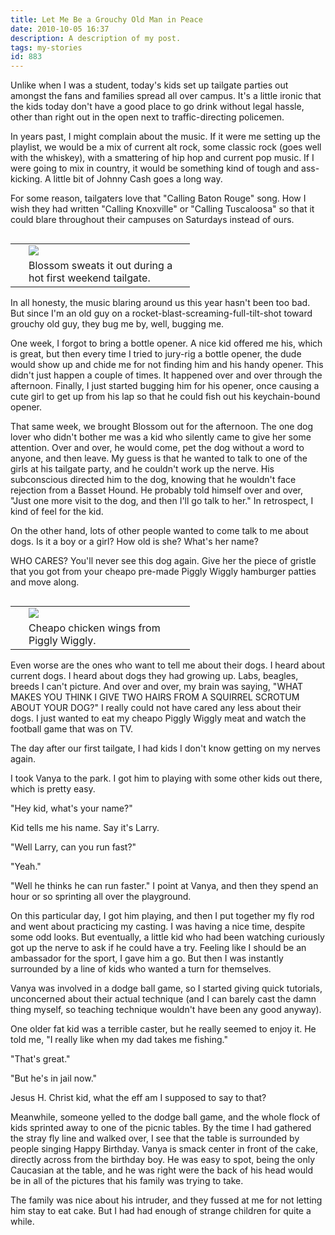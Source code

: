 ```yaml
---
title: Let Me Be a Grouchy Old Man in Peace
date: 2010-10-05 16:37
description: A description of my post.
tags: my-stories
id: 883
---
```

Unlike when I was a student, today's kids set up tailgate parties out amongst the fans and families spread all over campus.  It's a little ironic that the kids today don't have a good place to go drink without legal hassle, other than right out in the open next to traffic-directing policemen.

In years past, I might complain about the music.  If it were me setting up the playlist, we would be a mix of current alt rock, some classic rock (goes well with the whiskey), with a smattering of hip hop and current pop music.  If I were going to mix in country, it would be something kind of tough and ass-kicking.  A little bit of Johnny Cash goes a long way.

For some reason, tailgaters love that "Calling Baton Rouge" song.  How I wish they had written "Calling Knoxville" or "Calling Tuscaloosa" so that it could blare throughout their campuses on Saturdays instead of ours.

<table cellpadding="2" align="right"><tr><td width="5" rowspan="2"><spacer type="block" width="5" height="1"></td><td><img src="/img/blossom-tg.jpg"></td></tr><tr><td class="caption" width="250">Blossom sweats it out during a hot first weekend tailgate.</td></tr></table>

In all honesty, the music blaring around us this year hasn't been too bad.  But since I'm an old guy on a rocket-blast-screaming-full-tilt-shot toward grouchy old guy, they bug me by, well, bugging me.

One week, I forgot to bring a bottle opener.  A nice kid offered me his, which is great, but then every time I tried to jury-rig a bottle opener, the dude would show up and chide me for not finding him and his handy opener.  This didn't just happen a couple of times.  It happened over and over through the afternoon.  Finally, I just started bugging him for his opener, once causing a cute girl to get up from his lap so that he could fish out his keychain-bound opener.

That same week, we brought Blossom out for the afternoon.  The one dog lover who didn't bother me was a kid who silently came to give her some attention.  Over and over, he would come, pet the dog without a word to anyone, and then leave.  My guess is that he wanted to talk to one of the girls at his tailgate party, and he couldn't work up the nerve.  His subconscious directed him to the dog, knowing that he wouldn't face rejection from a Basset Hound.  He probably told himself over and over, "Just one more visit to the dog, and then I'll go talk to her."  In retrospect, I kind of feel for the kid.

On the other hand, lots of other people wanted to come talk to me about dogs.  Is it a boy or a girl?  How old is she?  What's her name?

WHO CARES?  You'll never see this dog again.  Give her the piece of gristle that you got from your cheapo pre-made Piggly Wiggly hamburger patties and move along.

<table cellpadding="2" align="right"><tr><td width="5" rowspan="2"><spacer type="block" width="5" height="1"></td><td><img src="/img/chickenwings.jpg"></td></tr><tr><td class="caption" width="250">Cheapo chicken wings from Piggly Wiggly.</td></tr></table>

Even worse are the ones who want to tell me about their dogs.  I heard about current dogs.  I heard about dogs they had growing up.  Labs, beagles, breeds I can't picture.  And over and over, my brain was saying, "WHAT MAKES YOU THINK I GIVE TWO HAIRS FROM A SQUIRREL SCROTUM ABOUT YOUR DOG?"  I really could not have cared any less about their dogs.  I just wanted to eat my cheapo Piggly Wiggly meat and watch the football game that was on TV.

The day after our first tailgate, I had kids I don't know getting on my nerves again.

I took Vanya to the park.  I got him to playing with some other kids out there, which is pretty easy.

"Hey kid, what's your name?"

Kid tells me his name.  Say it's Larry.

"Well Larry, can you run fast?"

"Yeah."

"Well he thinks he can run faster."  I point at Vanya, and then they spend an hour or so sprinting all over the playground.

On this particular day, I got him playing, and then I put together my fly rod and went about practicing my casting.  I was having a nice time, despite some odd looks.  But eventually, a little kid who had been watching curiously got up the nerve to ask if he could have a try.  Feeling like I should be an ambassador for the sport, I gave him a go.  But then I was instantly surrounded by a line of kids who wanted a turn for themselves.

Vanya was involved in a dodge ball game, so I started giving quick tutorials, unconcerned about their actual technique (and I can barely cast the damn thing myself, so teaching technique wouldn't have been any good anyway).  

One older fat kid was a terrible caster, but he really seemed to enjoy it.  He told me, "I really like when my dad takes me fishing."

"That's great."

"But he's in jail now."

Jesus H. Christ kid, what the eff am I supposed to say to that?

Meanwhile, someone yelled to the dodge ball game, and the whole flock of kids sprinted away to one of the picnic tables.  By the time I had gathered the stray fly line and walked over, I see that the table is surrounded by people singing Happy Birthday.  Vanya is smack center in front of the cake, directly across from the birthday boy.  He was easy to spot, being the only Caucasian at the table, and he was right were the back of his head would be in all of the pictures that his family was trying to take.

The family was nice about his intruder, and they fussed at me for not letting him stay to eat cake.  But I had had enough of strange children for quite a while.